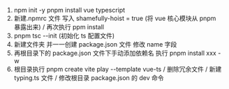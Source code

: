 1. npm init -y pnpm install vue typescript
2. 新建.npmrc 文件 写入 shamefully-hoist = true (将 vue 核心模块从 pnpm 暴露出来) / 再次执行 ppm install
3. pnpm tsc --init (初始化 ts 配置文件)
4. 新建文件夹 并一一创建 package.json 文件 修改 name 字段
5. 再根目录下的 package.json 文件下手动添加依赖名 执行 pnpm install xxx -w
6. 根目录执行 pnpm create vite play --template vue-ts / 删除冗余文件 / 新建 typing.ts 文件 / 修改根目录 package.json 的 dev 命令

